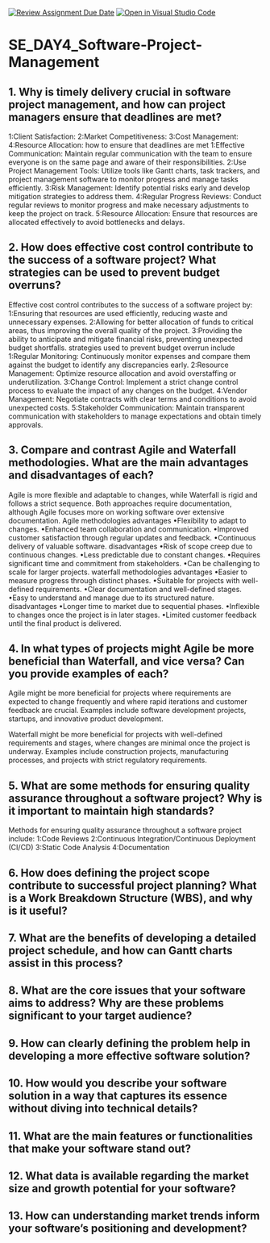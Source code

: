 [![Review Assignment Due Date](https://classroom.github.com/assets/deadline-readme-button-22041afd0340ce965d47ae6ef1cefeee28c7c493a6346c4f15d667ab976d596c.svg)](https://classroom.github.com/a/9pw6JKcu)
[![Open in Visual Studio Code](https://classroom.github.com/assets/open-in-vscode-2e0aaae1b6195c2367325f4f02e2d04e9abb55f0b24a779b69b11b9e10269abc.svg)](https://classroom.github.com/online_ide?assignment_repo_id=18344369&assignment_repo_type=AssignmentRepo)
# SE_DAY4_Software-Project-Management
## 1. Why is timely delivery crucial in software project management, and how can project managers ensure that deadlines are met?
1:Client Satisfaction:
2:Market Competitiveness: 
3:Cost Management: 
4:Resource Allocation:
how to ensure that deadlines are met 
1:Effective Communication: Maintain regular communication with the team to ensure everyone is on the same page and aware of their responsibilities.
2:Use Project Management Tools: Utilize tools like Gantt charts, task trackers, and project management software to monitor progress and manage tasks efficiently.
3:Risk Management: Identify potential risks early and develop mitigation strategies to address them.
4:Regular Progress Reviews: Conduct regular reviews to monitor progress and make necessary adjustments to keep the project on track.
5:Resource Allocation: Ensure that resources are allocated effectively to avoid bottlenecks and delays.
## 2. How does effective cost control contribute to the success of a software project? What strategies can be used to prevent budget overruns?
Effective cost control contributes to the success of a software project by:
1:Ensuring that resources are used efficiently, reducing waste and unnecessary expenses.
2:Allowing for better allocation of funds to critical areas, thus improving the overall quality of the project.
3:Providing the ability to anticipate and mitigate financial risks, preventing unexpected budget shortfalls.
strategies used to prevent budget overrun include
1:Regular Monitoring: Continuously monitor expenses and compare them against the budget to identify any discrepancies early.
2:Resource Management: Optimize resource allocation and avoid overstaffing or underutilization.
3:Change Control: Implement a strict change control process to evaluate the impact of any changes on the budget.
4:Vendor Management: Negotiate contracts with clear terms and conditions to avoid unexpected costs.
5:Stakeholder Communication: Maintain transparent communication with stakeholders to manage expectations and obtain timely approvals.
## 3. Compare and contrast Agile and Waterfall methodologies. What are the main advantages and disadvantages of each?
Agile is more flexible and adaptable to changes, while Waterfall is rigid and follows a strict sequence.
Both approaches require documentation, although Agile focuses more on working software over extensive documentation. 
Agile methodologies 
     advantages
•Flexibility to adapt to changes.
•Enhanced team collaboration and communication.
•Improved customer satisfaction through regular updates and feedback.
•Continuous delivery of valuable software. 
     disadvantages
•Risk of scope creep due to continuous changes.
•Less predictable due to constant changes.
•Requires significant time and commitment from stakeholders.
•Can be challenging to scale for larger projects. 
waterfall methodologies 
     advantages 
•Easier to measure progress through distinct phases.
•Suitable for projects with well-defined requirements.
•Clear documentation and well-defined stages.
•Easy to understand and manage due to its structured nature.
     disadvantages 
•Longer time to market due to sequential phases.
•Inflexible to changes once the project is in later stages.
•Limited customer feedback until the final product is delivered.
## 4. In what types of projects might Agile be more beneficial than Waterfall, and vice versa? Can you provide examples of each?
Agile might be more beneficial for projects where requirements are expected to change frequently and where rapid iterations and customer feedback are crucial. Examples include software development projects, startups, and innovative product development.

Waterfall might be more beneficial for projects with well-defined requirements and stages, where changes are minimal once the project is underway. Examples include construction projects, manufacturing processes, and projects with strict regulatory requirements.
## 5. What are some methods for ensuring quality assurance throughout a software project? Why is it important to maintain high standards?
Methods for ensuring quality assurance throughout a software project include:
1:Code Reviews
2:Continuous Integration/Continuous Deployment (CI/CD)
3:Static Code Analysis
4:Documentation
## 6. How does defining the project scope contribute to successful project planning? What is a Work Breakdown Structure (WBS), and why is it useful?
## 7. What are the benefits of developing a detailed project schedule, and how can Gantt charts assist in this process?
## 8. What are the core issues that your software aims to address? Why are these problems significant to your target audience?
## 9. How can clearly defining the problem help in developing a more effective software solution?
## 10. How would you describe your software solution in a way that captures its essence without diving into technical details?
## 11. What are the main features or functionalities that make your software stand out?
## 12. What data is available regarding the market size and growth potential for your software?
## 13. How can understanding market trends inform your software’s positioning and development?

